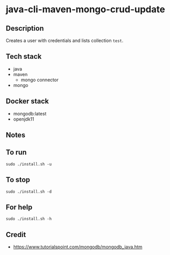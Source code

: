 # java-cli-maven-mongo-crud-update

## Description
Creates a user with credentials
and lists collection `test`.

## Tech stack
- java
- maven
  - mongo connector
- mongo

## Docker stack
- mongodb:latest
- openjdk11

## Notes


## To run
`sudo ./install.sh -u`

## To stop
`sudo ./install.sh -d`

## For help
`sudo ./install.sh -h`

## Credit
- https://www.tutorialspoint.com/mongodb/mongodb_java.htm
